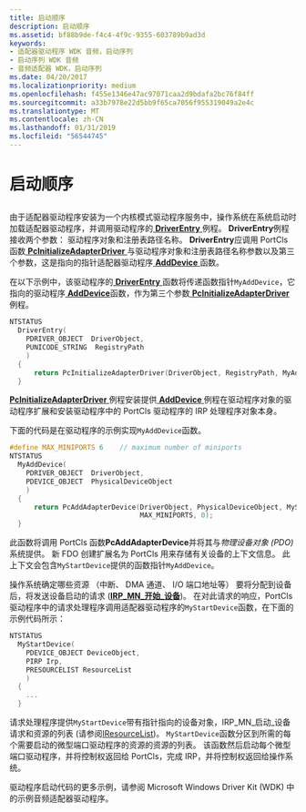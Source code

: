 ```yaml
---
title: 启动顺序
description: 启动顺序
ms.assetid: bf88b9de-f4c4-4f9c-9355-603789b9ad3d
keywords:
- 适配器驱动程序 WDK 音频，启动序列
- 启动序列 WDK 音频
- 音频适配器 WDK，启动序列
ms.date: 04/20/2017
ms.localizationpriority: medium
ms.openlocfilehash: f455e1346e47ac97071caa2d9bdafa2bc76f84ff
ms.sourcegitcommit: a33b7978e22d5bb9f65ca7056f955319049a2e4c
ms.translationtype: MT
ms.contentlocale: zh-CN
ms.lasthandoff: 01/31/2019
ms.locfileid: "56544745"
---
```

# <a name="startup-sequence"></a>启动顺序


## <span id="startup_sequence"></span><span id="STARTUP_SEQUENCE"></span>


由于适配器驱动程序安装为一个内核模式驱动程序服务中，操作系统在系统启动时加载适配器驱动程序，并调用驱动程序的[ **DriverEntry** ](https://msdn.microsoft.com/library/windows/hardware/ff544113)例程。 **DriverEntry**例程接收两个参数： 驱动程序对象和注册表路径名称。 **DriverEntry**应调用 PortCls 函数[ **PcInitializeAdapterDriver** ](https://msdn.microsoft.com/library/windows/hardware/ff537703)与驱动程序对象和注册表路径名称参数以及第三个参数，这是指向的指针适配器驱动程序[ **AddDevice** ](https://msdn.microsoft.com/library/windows/hardware/ff540521)函数。

在以下示例中，该驱动程序的[ **DriverEntry** ](https://msdn.microsoft.com/library/windows/hardware/ff544113)函数将传递函数指针`MyAddDevice`，它指向的驱动程序[ **AddDevice**](https://msdn.microsoft.com/library/windows/hardware/ff540521)函数，作为第三个参数[ **PcInitializeAdapterDriver** ](https://msdn.microsoft.com/library/windows/hardware/ff537703)例程。

```cpp
NTSTATUS 
  DriverEntry( 
    PDRIVER_OBJECT  DriverObject,
    PUNICODE_STRING  RegistryPath
    )
  {
      return PcInitializeAdapterDriver(DriverObject, RegistryPath, MyAddDevice);
  }
```

[ **PcInitializeAdapterDriver** ](https://msdn.microsoft.com/library/windows/hardware/ff537703)例程安装提供[ **AddDevice** ](https://msdn.microsoft.com/library/windows/hardware/ff540521)例程在驱动程序对象的驱动程序扩展和安装驱动程序中的 PortCls 驱动程序的 IRP 处理程序对象本身。

下面的代码是在驱动程序的示例实现`MyAddDevice`函数。

```cpp
#define MAX_MINIPORTS 6    // maximum number of miniports
NTSTATUS
  MyAddDevice(
    PDRIVER_OBJECT  DriverObject,
    PDEVICE_OBJECT  PhysicalDeviceObject 
    )
  {
      return PcAddAdapterDevice(DriverObject, PhysicalDeviceObject, MyStartDevice,
                                MAX_MINIPORTS, 0);
  }
```

此函数将调用 PortCls 函数**PcAddAdapterDevice**并将其与*物理设备对象 (PDO)* 系统提供。 新 FDO 创建扩展名为 PortCls 用来存储有关设备的上下文信息。 此上下文会包含`MyStartDevice`提供的函数指针`MyAddDevice`。

操作系统确定哪些资源 （中断、 DMA 通道、 I/O 端口地址等） 要将分配到设备后，将发送设备启动的请求 ([**IRP\_MN\_开始\_设备**](https://msdn.microsoft.com/library/windows/hardware/ff551749))。 在对此请求的响应，PortCls 驱动程序中的请求处理程序调用适配器驱动程序的`MyStartDevice`函数，在下面的示例代码所示：

```cpp
NTSTATUS
  MyStartDevice(
    PDEVICE_OBJECT DeviceObject,
    PIRP Irp,
    PRESOURCELIST ResourceList
    )
  {
    ...
  }
```

请求处理程序提供`MyStartDevice`带有指针指向的设备对象，IRP\_MN\_启动\_设备请求和资源的列表 (请参阅[IResourceList](https://msdn.microsoft.com/library/windows/hardware/ff536976))。 `MyStartDevice`函数分区到所需的每个需要启动的微型端口驱动程序的资源的资源的列表。 该函数然后启动每个微型端口驱动程序，并将控制权返回给 PortCls，完成 IRP，并将控制权返回给操作系统。

驱动程序启动代码的更多示例，请参阅 Microsoft Windows Driver Kit (WDK) 中的示例音频适配器驱动程序。

 

 




